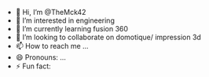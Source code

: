 - 👋 Hi, I’m @TheMck42
- 👀 I’m interested in engineering 
- 🌱 I’m currently learning fusion 360
- 💞️ I’m looking to collaborate on domotique/ impression 3d 
- 📫 How to reach me ...
- 😄 Pronouns: ...
- ⚡ Fun fact:

<!---
TheMck42/TheMck42 is a ✨ special ✨ repository because its `README.md` (this file) appears on your GitHub profile.
You can click the Preview link to take a look at your changes.
--->
